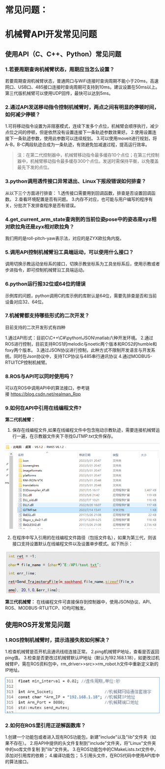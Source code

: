 # <p class="hidden">常见问题：</p>

# 机械臂API开发常见问题

## 使用API（C、C++、Python）常见问题

### 1.若要周期查询机械臂状态，周期应当怎么设置？

若要周期查询机械臂状态，普通网口与WiFi连接时查询周期不能小于20ms，高速网口、USB口、485接口连接时查询周期可支持到10ms。建议设置在50ms以上。第三代版机械臂可以使用UDP回传，最快可以达到5ms。

### 2.通过API发送移动指令控制机械臂时，两点之间有明显的停顿时间，如何减少停顿？

1.可将移动指令设置为非阻塞模式，连续下发多个点位，机械臂会顺序执行，减少点位之间的停顿，但是依然没有设置连接下一条轨迹参数效果好。
2.使用设置连接下一条轨迹参数，使用此参数可以连续规划。
3.可以使用moveit进行规划，将A-B，B-C两段轨迹合成为一条轨迹，有效避免加减速过程，提高运行效率。
>注：在第二代控制器中，机械臂移动指令最多缓存10个点位；在第三代控制器中，机械臂移动指令最多缓存300个点位。发送时需保持平衡，以免覆盖最先下发的点位。

### 3.python调用透传接口异常退出、Linux下报段错误如何排查？

从以下三个方面进行排查：
1.透传接口需要用到回调函数，排查是否设置回调函数。
2.查看环境配置是否有问题。
3.内存不对应，也可能与用户编写的程序有关，分批次下发排查程序是否有错误。

### 4.get_current_arm_state查询到的当前位姿pose中的姿态是xyz相对欧拉角还是zyx相对欧拉角？

我们用的是roll-pitch-yaw表示法，对应的是ZYX欧拉角内旋。

### 5.调用API控制机械臂沿工具端运动，可以使用什么接口？

调用切换示教运动坐标系的接口，切换示教坐标系为工具坐标系后，使用示教或者步进指令，即可控制机械臂沿工具端运动。

### 6.python运行报32位或64位的错误

示例库的问题，python调用C的库示例的库默认是64位，需要先排查是否和当前设备对应32、64位。

### 7.机械臂都支持哪些形式的二次开发？

目前支持的二次开发形式有四种

1.通过API形式：目前C\C++\C#\python\JSON\matlab六种开发环境。
2.通过ROS进行控制，目前支持ROS1的melodic与noetic两个版本和ROS2的humble和foxy两个版本。
3.通过JSON协议进行控制，此种方式不限制开发语言与开发系统。同时在Json协议中，支持TCP协议与485串行通讯协议
4.通过MODBUS-RTU/TCP控制机械臂。

### 8.ROS与API可以同时使用吗？

可以在ROS中调用API中的算法接口，参考链接 https://blog.csdn.net/realman_Rop

### 9.如何在API中引用在线编程文件?

**第二代机械臂：**

1. 保存在线编程文件,如果在线编程文件中包含拖动示教轨迹，需要连接机械臂运行一遍，在示教器文件夹下寻找GJTMP.txt文件保存。

![alt text](image.png)

2. 在程序中写入引用的在线编程文件路径（包括文件名），如果为第三代，则该接口支持设置默认在线编程文件以及设置单步模式。如下所示：

![alt text](image-1.png)

**第三代机械臂：** 在线编程文件可直接保存到控制器中，使用JSON协议、API、ROS、MODBUS-RTU/TCP、IO均可触发。

## 使用ROS开发常见问题

### 1.ROS控制机械臂时，提示连接失败如何解决？

1.检查机械臂是否开机且通讯线缆连接正常。
2.ping机械臂IP地址，查看是否返回ping值。
3.检查是否更改过机械臂默认IP地址（默认为192.168.1.18），如更改过机械臂IP，需在ROS资料包中，rm\_driver>>src>>rm\_robot.h文件中重新定义新的IP地址。

![alt text](image-2.png)

### 2.如何在ROS里引用正逆解函数库？

1.创建一个功能包或者进入现有ROS功能包，新建"include"以及"lib"文件夹（如果不存在）。
2.将API中提供的头文件复制到"include"文件夹，将"Linux"文件夹中的so库文件复制 到"lib"文件夹。
3.在ROS功能包中的CMakeLists.txt文件中，添加对引用库的依赖；
4.编译功能包；
5.引用头文件，在ROS代码中使用API库中的算法接口。
